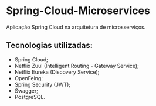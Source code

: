# Spring-Cloud-Microservices

Aplicação Spring Cloud na arquitetura de microsserviços.

## Tecnologias utilizadas:

  - Spring Cloud;
  - Netflix Zuul (Intelligent Routing - Gateway Service);
  - Netflix Eureka (Discovery Service);
  - OpenFeing;
  - Spring Security (JWT);
  - Swagger;
  - PostgreSQL.
